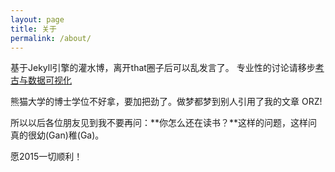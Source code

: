 ```yaml
---
layout: page
title: 关于
permalink: /about/
---
```


基于Jekyll引擎的灌水博，离开that圈子后可以乱发言了。
专业性的讨论请移步[考古与数据可视化](http://archinfo.sinaapp.com)

熊猫大学的博士学位不好拿，要加把劲了。做梦都梦到别人引用了我的文章 ORZ!

所以以后各位朋友见到我不要再问：**你怎么还在读书？**这样的问题，这样问真的很幼(Gan)稚(Ga)。  

愿2015一切顺利！
